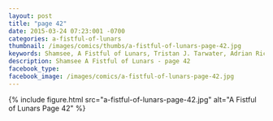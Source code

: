 ```yaml
---
layout: post
title: "page 42"
date: 2015-03-24 07:23:001 -0700
categories: a-fistful-of-lunars
thumbnail: /images/comics/thumbs/a-fistful-of-lunars-page-42.jpg
keywords: Shamsee, A Fistful of Lunars, Tristan J. Tarwater, Adrian Ricker
description: Shamsee A Fistful of Lunars - page 42
facebook_type: 
facebook_image: /images/comics/a-fistful-of-lunars-page-42.jpg
---
```

{% include figure.html src="a-fistful-of-lunars-page-42.jpg" alt="A Fistful of Lunars Page 42" %}